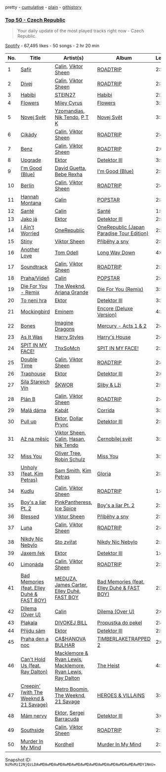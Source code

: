 pretty - [cumulative](/playlists/cumulative/37i9dQZEVXbIP3c3fqVrJY.md) - [plain](/playlists/plain/37i9dQZEVXbIP3c3fqVrJY) - [githistory](https://github.githistory.xyz/mackorone/spotify-playlist-archive/blob/main/playlists/plain/37i9dQZEVXbIP3c3fqVrJY)

### [Top 50 \- Czech Republic](https://open.spotify.com/playlist/37i9dQZEVXbIP3c3fqVrJY)

> Your daily update of the most played tracks right now \- Czech Republic.

[Spotify](https://open.spotify.com/user/spotify) - 67,495 likes - 50 songs - 2 hr 20 min

| No. | Title | Artist(s) | Album | Length |
|---|---|---|---|---|
| 1 | [Safír](https://open.spotify.com/track/1tpWtFdAuY9chjl5YhzsTP) | [Calin](https://open.spotify.com/artist/5lEkQtWa3UKlI1hj7sktcd), [Viktor Sheen](https://open.spotify.com/artist/4cG43cUBRJWWDsRh4SW48i) | [ROADTRIP](https://open.spotify.com/album/7urc9xduLqYClz4nNzQQhc) | 2:29 |
| 2 | [Dívej](https://open.spotify.com/track/0Pl0foFNy1vuVgx1NHVjSE) | [Calin](https://open.spotify.com/artist/5lEkQtWa3UKlI1hj7sktcd), [Viktor Sheen](https://open.spotify.com/artist/4cG43cUBRJWWDsRh4SW48i) | [ROADTRIP](https://open.spotify.com/album/7urc9xduLqYClz4nNzQQhc) | 2:35 |
| 3 | [Habibi](https://open.spotify.com/track/5FXDsBtTJRSMmmWhFxhAI0) | [STEIN27](https://open.spotify.com/artist/2A3rmRL2kja5NoroAGdZPb) | [Habibi](https://open.spotify.com/album/7EdhZU5wyU8jwdZmcyQvAZ) | 2:26 |
| 4 | [Flowers](https://open.spotify.com/track/0yLdNVWF3Srea0uzk55zFn) | [Miley Cyrus](https://open.spotify.com/artist/5YGY8feqx7naU7z4HrwZM6) | [Flowers](https://open.spotify.com/album/7I0tjwFtxUwBC1vgyeMAax) | 3:20 |
| 5 | [Novej Svět](https://open.spotify.com/track/3MmyJIZfTe5abuArcvoJz8) | [Yzomandias](https://open.spotify.com/artist/721o1Z0J6jQupyzLt9RnEk), [Nik Tendo](https://open.spotify.com/artist/6gvVFtkTV4OCyQSCzGgU1h), [P T K](https://open.spotify.com/artist/5iYtjtFv6SvHX95ny4fVEz) | [Novej Svět](https://open.spotify.com/album/3LvmpJEQrLhUnYW3K5bfba) | 3:21 |
| 6 | [Cikády](https://open.spotify.com/track/4enbO9cZhJLSZ6Tf21LRnv) | [Calin](https://open.spotify.com/artist/5lEkQtWa3UKlI1hj7sktcd), [Viktor Sheen](https://open.spotify.com/artist/4cG43cUBRJWWDsRh4SW48i) | [ROADTRIP](https://open.spotify.com/album/7urc9xduLqYClz4nNzQQhc) | 2:48 |
| 7 | [Benz](https://open.spotify.com/track/1iOXr3xZSuF62boF7ygB6L) | [Calin](https://open.spotify.com/artist/5lEkQtWa3UKlI1hj7sktcd), [Viktor Sheen](https://open.spotify.com/artist/4cG43cUBRJWWDsRh4SW48i) | [ROADTRIP](https://open.spotify.com/album/7urc9xduLqYClz4nNzQQhc) | 2:04 |
| 8 | [Upgrade](https://open.spotify.com/track/4o7sNuNNkNVlUombpE3D3F) | [Ektor](https://open.spotify.com/artist/4V1v1oFnKe0b42lZh1QBnF) | [Detektor III](https://open.spotify.com/album/2dDaIoHk0Wv18gYSVm1NMz) | 3:51 |
| 9 | [I'm Good \(Blue\)](https://open.spotify.com/track/4uUG5RXrOk84mYEfFvj3cK) | [David Guetta](https://open.spotify.com/artist/1Cs0zKBU1kc0i8ypK3B9ai), [Bebe Rexha](https://open.spotify.com/artist/64M6ah0SkkRsnPGtGiRAbb) | [I'm Good \(Blue\)](https://open.spotify.com/album/7M842DMhYVALrXsw3ty7B3) | 2:55 |
| 10 | [Berlín](https://open.spotify.com/track/1mDgpMsz6fDE7DDZIV9kW3) | [Calin](https://open.spotify.com/artist/5lEkQtWa3UKlI1hj7sktcd), [Viktor Sheen](https://open.spotify.com/artist/4cG43cUBRJWWDsRh4SW48i) | [ROADTRIP](https://open.spotify.com/album/7urc9xduLqYClz4nNzQQhc) | 2:42 |
| 11 | [Hannah Montana](https://open.spotify.com/track/2sXnat46y10FtAbW2A0ira) | [Calin](https://open.spotify.com/artist/5lEkQtWa3UKlI1hj7sktcd) | [POPSTAR](https://open.spotify.com/album/6GRkEvEJhFa7pt3vNfC6cK) | 2:38 |
| 12 | [Santé](https://open.spotify.com/track/4ToxkJ4VvWs026R3QfHDI3) | [Calin](https://open.spotify.com/artist/5lEkQtWa3UKlI1hj7sktcd) | [Santé](https://open.spotify.com/album/3pYgvRN1KdLBR9GLUcB4iB) | 1:54 |
| 13 | [Jako já](https://open.spotify.com/track/2LkccG6tgHgvP9AFRPVZZ6) | [Ektor](https://open.spotify.com/artist/4V1v1oFnKe0b42lZh1QBnF) | [Detektor III](https://open.spotify.com/album/2dDaIoHk0Wv18gYSVm1NMz) | 2:53 |
| 14 | [I Ain't Worried](https://open.spotify.com/track/4fYte8ZvTK14NEhAOZocBi) | [OneRepublic](https://open.spotify.com/artist/5Pwc4xIPtQLFEnJriah9YJ) | [OneRepublic \(Japan Paradise Tour Edition\)](https://open.spotify.com/album/33inEak0hNKMDePhjGxE61) | 2:28 |
| 15 | [Stíny](https://open.spotify.com/track/0J3SIAOndpL1MS2Vq2RMQ9) | [Viktor Sheen](https://open.spotify.com/artist/4cG43cUBRJWWDsRh4SW48i) | [Příběhy a sny](https://open.spotify.com/album/70Ulib33YLyewrPZhXbFd4) | 2:52 |
| 16 | [Another Love](https://open.spotify.com/track/7jtQIBanIiJOMS6RyCx6jZ) | [Tom Odell](https://open.spotify.com/artist/2txHhyCwHjUEpJjWrEyqyX) | [Long Way Down](https://open.spotify.com/album/0KGBW1MQtC2aFPCDUdAkdJ) | 4:04 |
| 17 | [Soundtrack](https://open.spotify.com/track/6FAQzRCF0unjLA8DBurmKp) | [Calin](https://open.spotify.com/artist/5lEkQtWa3UKlI1hj7sktcd), [Viktor Sheen](https://open.spotify.com/artist/4cG43cUBRJWWDsRh4SW48i) | [ROADTRIP](https://open.spotify.com/album/7urc9xduLqYClz4nNzQQhc) | 2:39 |
| 18 | [Praha/Vídeň](https://open.spotify.com/track/163UXyyrFlAIQapVN3DqIp) | [Calin](https://open.spotify.com/artist/5lEkQtWa3UKlI1hj7sktcd) | [POPSTAR](https://open.spotify.com/album/6GRkEvEJhFa7pt3vNfC6cK) | 2:42 |
| 19 | [Die For You \- Remix](https://open.spotify.com/track/7oDd86yk8itslrA9HRP2ki) | [The Weeknd](https://open.spotify.com/artist/1Xyo4u8uXC1ZmMpatF05PJ), [Ariana Grande](https://open.spotify.com/artist/66CXWjxzNUsdJxJ2JdwvnR) | [Die For You \(Remix\)](https://open.spotify.com/album/6Exo0MYoL3XammoTDeihFy) | 3:52 |
| 20 | [To neni hra](https://open.spotify.com/track/0Bn35yqOHU0PVaLeYDUsk2) | [Ektor](https://open.spotify.com/artist/4V1v1oFnKe0b42lZh1QBnF) | [Detektor III](https://open.spotify.com/album/2dDaIoHk0Wv18gYSVm1NMz) | 3:24 |
| 21 | [Mockingbird](https://open.spotify.com/track/561jH07mF1jHuk7KlaeF0s) | [Eminem](https://open.spotify.com/artist/7dGJo4pcD2V6oG8kP0tJRR) | [Encore \(Deluxe Version\)](https://open.spotify.com/album/1kTlYbs28MXw7hwO0NLYif) | 4:10 |
| 22 | [Bones](https://open.spotify.com/track/54ipXppHLA8U4yqpOFTUhr) | [Imagine Dragons](https://open.spotify.com/artist/53XhwfbYqKCa1cC15pYq2q) | [Mercury \- Acts 1 & 2](https://open.spotify.com/album/6yiXkzHvC0OTmhfDQOEWtS) | 2:45 |
| 23 | [As It Was](https://open.spotify.com/track/4Dvkj6JhhA12EX05fT7y2e) | [Harry Styles](https://open.spotify.com/artist/6KImCVD70vtIoJWnq6nGn3) | [Harry's House](https://open.spotify.com/album/5r36AJ6VOJtp00oxSkBZ5h) | 2:47 |
| 24 | [SPIT IN MY FACE!](https://open.spotify.com/track/1N8TTK1Uoy7UvQNUazfUt5) | [ThxSoMch](https://open.spotify.com/artist/4MvZhE1iuzttcoyepkpfdF) | [SPIT IN MY FACE!](https://open.spotify.com/album/2XurGuugADHAwF8gEYjtMA) | 2:27 |
| 25 | [Double Time](https://open.spotify.com/track/72yR62gS5MI4bzYWM2J0I3) | [Calin](https://open.spotify.com/artist/5lEkQtWa3UKlI1hj7sktcd), [Viktor Sheen](https://open.spotify.com/artist/4cG43cUBRJWWDsRh4SW48i) | [ROADTRIP](https://open.spotify.com/album/7urc9xduLqYClz4nNzQQhc) | 2:46 |
| 26 | [Traphouse](https://open.spotify.com/track/0rc4QASgHGFMLzeOKOfYtH) | [Ektor](https://open.spotify.com/artist/4V1v1oFnKe0b42lZh1QBnF) | [Detektor III](https://open.spotify.com/album/2dDaIoHk0Wv18gYSVm1NMz) | 2:07 |
| 27 | [Síla Starejch Vín](https://open.spotify.com/track/6qgMr9LacgnihY9IdYriMP) | [ŠKWOR](https://open.spotify.com/artist/5gRumjUBK1fHfuOlQxspJ9) | [Sliby & Lži](https://open.spotify.com/album/5rRNoU2JbxfgQ7SOdHxKUl) | 2:54 |
| 28 | [Plán B](https://open.spotify.com/track/0EaSPogtxTeJl1xxrdIAqS) | [Calin](https://open.spotify.com/artist/5lEkQtWa3UKlI1hj7sktcd), [Viktor Sheen](https://open.spotify.com/artist/4cG43cUBRJWWDsRh4SW48i) | [ROADTRIP](https://open.spotify.com/album/7urc9xduLqYClz4nNzQQhc) | 2:47 |
| 29 | [Malá dáma](https://open.spotify.com/track/0nVCQoIiDjnZWXHMRCD2Ko) | [Kabát](https://open.spotify.com/artist/2f1Czzz5n4BX80U6cksGr9) | [Corrida](https://open.spotify.com/album/5cvX4JgEXsk11U4g90bvrh) | 3:24 |
| 30 | [Pull up](https://open.spotify.com/track/4efAsxnbRmd8Vvfoczp0KW) | [Ektor](https://open.spotify.com/artist/4V1v1oFnKe0b42lZh1QBnF), [Dollar Prync](https://open.spotify.com/artist/3qoxj1cR3W3crV51Wg38Ux) | [Detektor III](https://open.spotify.com/album/2dDaIoHk0Wv18gYSVm1NMz) | 2:55 |
| 31 | [Až na měsíc](https://open.spotify.com/track/3rxHQ7HeJCpiei1d6ANDPW) | [Viktor Sheen](https://open.spotify.com/artist/4cG43cUBRJWWDsRh4SW48i), [Calin](https://open.spotify.com/artist/5lEkQtWa3UKlI1hj7sktcd), [Hasan](https://open.spotify.com/artist/2AHugDX8XYbm2SNxbvptQW), [Nik Tendo](https://open.spotify.com/artist/6gvVFtkTV4OCyQSCzGgU1h) | [Černobílej svět](https://open.spotify.com/album/09YHBplLJ8UR90lOdCzXfx) | 3:28 |
| 32 | [Miss You](https://open.spotify.com/track/73vIOb4Q7YN6HeJTbscRx5) | [Oliver Tree](https://open.spotify.com/artist/6TLwD7HPWuiOzvXEa3oCNe), [Robin Schulz](https://open.spotify.com/artist/3t5xRXzsuZmMDkQzgOX35S) | [Miss You](https://open.spotify.com/album/32G4vFNwLJQjpzkOoGEUUo) | 3:26 |
| 33 | [Unholy \(feat\. Kim Petras\)](https://open.spotify.com/track/0NZPBYD5qbEWRs3PrGiRkT) | [Sam Smith](https://open.spotify.com/artist/2wY79sveU1sp5g7SokKOiI), [Kim Petras](https://open.spotify.com/artist/3Xt3RrJMFv5SZkCfUE8C1J) | [Gloria](https://open.spotify.com/album/3Uq1jNGnD412ZvCb6j2DKV) | 2:36 |
| 34 | [Kudlu](https://open.spotify.com/track/6nQsMDDFqeTFCVl9zl6NJ1) | [Calin](https://open.spotify.com/artist/5lEkQtWa3UKlI1hj7sktcd), [Viktor Sheen](https://open.spotify.com/artist/4cG43cUBRJWWDsRh4SW48i) | [ROADTRIP](https://open.spotify.com/album/7urc9xduLqYClz4nNzQQhc) | 1:49 |
| 35 | [Boy's a liar Pt\. 2](https://open.spotify.com/track/6AQbmUe0Qwf5PZnt4HmTXv) | [PinkPantheress](https://open.spotify.com/artist/78rUTD7y6Cy67W1RVzYs7t), [Ice Spice](https://open.spotify.com/artist/3LZZPxNDGDFVSIPqf4JuEf) | [Boy's a liar Pt\. 2](https://open.spotify.com/album/6cVfHBcp3AdpYY0bBglkLN) | 2:11 |
| 36 | [Blessed](https://open.spotify.com/track/2sNrirJx5Se5MO2tU2lJVL) | [Viktor Sheen](https://open.spotify.com/artist/4cG43cUBRJWWDsRh4SW48i) | [Příběhy a sny](https://open.spotify.com/album/70Ulib33YLyewrPZhXbFd4) | 2:10 |
| 37 | [Luna](https://open.spotify.com/track/2MLspbafcpa876kiGpk8Ga) | [Calin](https://open.spotify.com/artist/5lEkQtWa3UKlI1hj7sktcd), [Viktor Sheen](https://open.spotify.com/artist/4cG43cUBRJWWDsRh4SW48i) | [ROADTRIP](https://open.spotify.com/album/7urc9xduLqYClz4nNzQQhc) | 2:49 |
| 38 | [Nikdy Nic Nebylo](https://open.spotify.com/track/3rKPRnYJ5b89bv5ZsLrogK) | [Sto zvířat](https://open.spotify.com/artist/4fLCFZWbgAALL8veJBj8lX) | [Nikdy Nic Nebylo](https://open.spotify.com/album/68gmC2ApdLfyDv43MeHsIL) | 2:10 |
| 39 | [Jaxem řek](https://open.spotify.com/track/0U0Mt3EDzKJSSXRtglIIcp) | [Ektor](https://open.spotify.com/artist/4V1v1oFnKe0b42lZh1QBnF) | [Detektor III](https://open.spotify.com/album/2dDaIoHk0Wv18gYSVm1NMz) | 1:44 |
| 40 | [Limonáda](https://open.spotify.com/track/4UH117xLYeKWFlAtq9jsi2) | [Calin](https://open.spotify.com/artist/5lEkQtWa3UKlI1hj7sktcd), [Viktor Sheen](https://open.spotify.com/artist/4cG43cUBRJWWDsRh4SW48i) | [ROADTRIP](https://open.spotify.com/album/7urc9xduLqYClz4nNzQQhc) | 2:30 |
| 41 | [Bad Memories \(feat\. Elley Duhé & FAST BOY\)](https://open.spotify.com/track/3rb0tMq42WfggucPm0HHkA) | [MEDUZA](https://open.spotify.com/artist/0xRXCcSX89eobfrshSVdyu), [James Carter](https://open.spotify.com/artist/5344K3N7rx7kw1HjO8psuq), [Elley Duhé](https://open.spotify.com/artist/67MNhiAICFY6Pwc2YxCO0K), [FAST BOY](https://open.spotify.com/artist/56Qz2XwGj7FxnNKrfkWjnb) | [Bad Memories \(feat\. Elley Duhé & FAST BOY\)](https://open.spotify.com/album/44aG7QLYLGotCTlu5Fc2J7) | 2:28 |
| 42 | [Dilema \(Over U\)](https://open.spotify.com/track/6vGM8AGb34J6Jm7PF1t12o) | [Calin](https://open.spotify.com/artist/5lEkQtWa3UKlI1hj7sktcd) | [Dilema \(Over U\)](https://open.spotify.com/album/6MTMF7BnDGEU1GswKNJAIU) | 2:03 |
| 43 | [Plakala](https://open.spotify.com/track/3h9EMra1EG4oncHLPiEJce) | [DIVOKEJ BILL](https://open.spotify.com/artist/2e3fdJ9ezTUu9Yj9f7XU08) | [Propustka do pekel](https://open.spotify.com/album/1g3CDuUwQSEcoaMN0Qpr2H) | 2:43 |
| 44 | [Přijdu sám](https://open.spotify.com/track/12QJdSFQFXSXmvl6Wf3irF) | [Ektor](https://open.spotify.com/artist/4V1v1oFnKe0b42lZh1QBnF) | [Detektor III](https://open.spotify.com/album/2dDaIoHk0Wv18gYSVm1NMz) | 2:54 |
| 45 | [Praha den a noc](https://open.spotify.com/track/7xWbvfPrSjTWdsBNHOqdJJ) | [CA$HANOVA BULHAR](https://open.spotify.com/artist/3aBiDlzy0xIlHfbHAWYton) | [TIMBERLAKETRAPPED 2](https://open.spotify.com/album/19O2oO9bmWV7z3O6X5WV3j) | 2:00 |
| 46 | [Can't Hold Us \(feat\. Ray Dalton\)](https://open.spotify.com/track/22skzmqfdWrjJylampe0kt) | [Macklemore & Ryan Lewis](https://open.spotify.com/artist/5BcAKTbp20cv7tC5VqPFoC), [Macklemore](https://open.spotify.com/artist/3JhNCzhSMTxs9WLGJJxWOY), [Ryan Lewis](https://open.spotify.com/artist/4myTppRgh0rojLxx8RycOp), [Ray Dalton](https://open.spotify.com/artist/4e0nWw2r4BoQSKPQ2zpU13) | [The Heist](https://open.spotify.com/album/5QWHes9ODwn42DHTifGkXd) | 4:18 |
| 47 | [Creepin' \(with The Weeknd & 21 Savage\)](https://open.spotify.com/track/2dHHgzDwk4BJdRwy9uXhTO) | [Metro Boomin](https://open.spotify.com/artist/0iEtIxbK0KxaSlF7G42ZOp), [The Weeknd](https://open.spotify.com/artist/1Xyo4u8uXC1ZmMpatF05PJ), [21 Savage](https://open.spotify.com/artist/1URnnhqYAYcrqrcwql10ft) | [HEROES & VILLAINS](https://open.spotify.com/album/7txGsnDSqVMoRl6RQ9XyZP) | 3:41 |
| 48 | [Mám nervy](https://open.spotify.com/track/4xTfRr43SFgaa4UXnPqhnV) | [Ektor](https://open.spotify.com/artist/4V1v1oFnKe0b42lZh1QBnF), [Sergei Barracuda](https://open.spotify.com/artist/1hwvc8bcyy9ruXXXRLcfko) | [Detektor III](https://open.spotify.com/album/2dDaIoHk0Wv18gYSVm1NMz) | 3:00 |
| 49 | [Southside](https://open.spotify.com/track/1uoKL0wpV8Qy4oQXXslw4p) | [Calin](https://open.spotify.com/artist/5lEkQtWa3UKlI1hj7sktcd), [Viktor Sheen](https://open.spotify.com/artist/4cG43cUBRJWWDsRh4SW48i) | [ROADTRIP](https://open.spotify.com/album/7urc9xduLqYClz4nNzQQhc) | 2:27 |
| 50 | [Murder In My Mind](https://open.spotify.com/track/6qyS9qBy0mEk3qYaH8mPss) | [Kordhell](https://open.spotify.com/artist/2W6WP4pHQTFlbr2z9S4n54) | [Murder In My Mind](https://open.spotify.com/album/68GI09qAs2XLJmA3hj5K7y) | 2:25 |

Snapshot ID: `NzMxMzI2NjQzLDAwMDAwMDAwMDAwMDAwMDAwMDAwMDAwMDAwMDAwMDAwMDAwMDY1NmU=`
